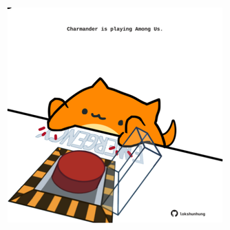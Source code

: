 <!-- built at 01/05/2024, 17:00:43 UTC -->
<p align="center">
  <img width="500" height="500" src="./ReadmeImage.svg">
</p>
